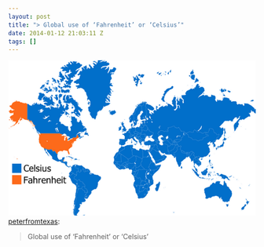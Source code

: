```yaml
---
layout: post
title: "> Global use of ‘Fahrenheit’ or ‘Celsius’"
date: 2014-01-12 21:03:11 Z
tags: []
---
```

![](/media/2014/01/73127209024.png)
[peterfromtexas](http://peterfromtexas.tumblr.com/post/72988370419/global-use-of-fahrenheit-or-celsius):

> Global use of ‘Fahrenheit’ or ‘Celsius’
